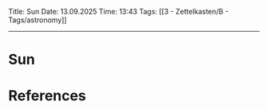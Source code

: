 Title: Sun
Date: 13.09.2025
Time: 13:43
Tags: [[3 - Zettelkasten/B - Tags/astronomy]] 

---
# Sun



# References